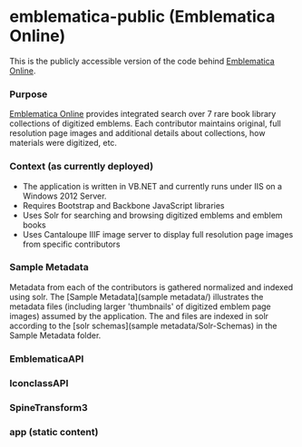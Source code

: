 # emblematica-public (Emblematica Online)
This is the publicly accessible version of the code behind [Emblematica Online](http://emblematica.library.illinois.edu/).

### Purpose

[Emblematica Online](http://emblematica.library.illinois.edu/) provides integrated search over 7 rare book library collections of digitized emblems. Each contributor maintains original, full resolution page images and additional details about collections, how materials were digitized, etc.

### Context (as currently deployed)
* The application is written in VB.NET and currently runs under IIS on a Windows 2012 Server. 
* Requires Bootstrap and Backbone JavaScript libraries
* Uses Solr for searching and browsing digitized emblems and emblem books 
* Uses Cantaloupe IIIF image server to display full resolution page images from specific contributors

### Sample Metadata
Metadata from each of the contributors is gathered normalized and indexed using solr. The [Sample Metadata](sample metadata/) illustrates the metadata files (including larger 'thumbnails' of digitized emblem page images) assumed by the application. The   and   files are indexed in solr according to the [solr schemas](sample metadata/Solr-Schemas) in the Sample Metadata folder.   

### EmblematicaAPI


### IconclassAPI


### SpineTransform3


### app (static content)


